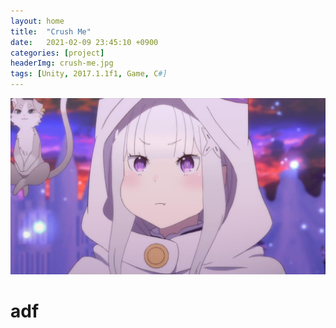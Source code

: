```yaml
---
layout: home
title:  "Crush Me"
date:   2021-02-09 23:45:10 +0900
categories: [project]
headerImg: crush-me.jpg
tags: [Unity, 2017.1.1f1, Game, C#]
---
```

<div class="card">
	<img src="/assets/img/icon.jpg"/>
	<div class="card-body">
		<h1>
			adf
		</h1>
	</div>
</div>